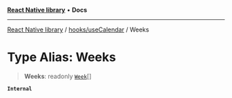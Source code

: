 [**React Native library**](../../../index.md) • **Docs**

***

[React Native library](../../../modules.md) / [hooks/useCalendar](../index.md) / Weeks

# Type Alias: Weeks

> **Weeks**: readonly [`Week`](../interfaces/Week.md)[]

**`Internal`**
